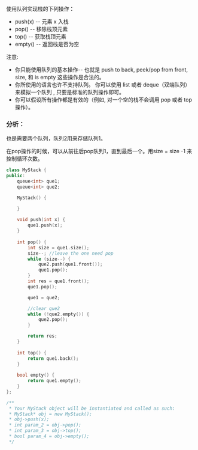 使用队列实现栈的下列操作：

- push(x) -- 元素 x 入栈
- pop() -- 移除栈顶元素
- top() -- 获取栈顶元素
- empty() -- 返回栈是否为空

注意:

- 你只能使用队列的基本操作-- 也就是 push to back, peek/pop from front, size, 和 is empty 这些操作是合法的。
- 你所使用的语言也许不支持队列。 你可以使用 list 或者 deque（双端队列）来模拟一个队列 , 只要是标准的队列操作即可。
- 你可以假设所有操作都是有效的（例如, 对一个空的栈不会调用 pop 或者 top 操作）。



### 分析：

也是需要两个队列，队列2用来存储队列1。

在pop操作的时候，可以从前往后pop队列1，直到最后一个。用size = size -1 来控制循环次数。





```cpp
class MyStack {
public:
    queue<int> que1;
    queue<int> que2;

    MyStack() {

    }
    
    void push(int x) {
        que1.push(x);
    }
    
    int pop() {
        int size = que1.size();
        size--; //leave the one need pop
        while (size--) {
            que2.push(que1.front());
            que1.pop();
        }
        int res = que1.front();
        que1.pop();

        que1 = que2;

        //clear que2
        while (!que2.empty()) {
            que2.pop();
        }

        return res;
    }
    
    int top() {
        return que1.back();
    }
    
    bool empty() {
        return que1.empty();
    }
};

/**
 * Your MyStack object will be instantiated and called as such:
 * MyStack* obj = new MyStack();
 * obj->push(x);
 * int param_2 = obj->pop();
 * int param_3 = obj->top();
 * bool param_4 = obj->empty();
 */
```

